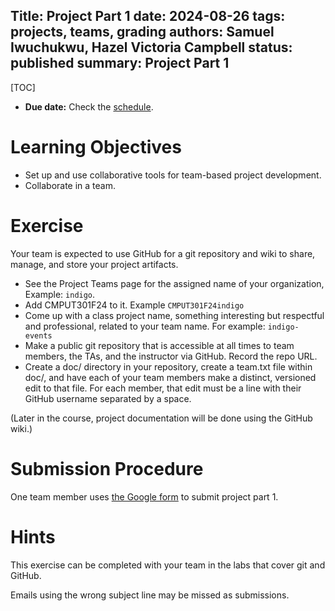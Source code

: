 Title: Project Part 1
date: 2024-08-26
tags: projects, teams, grading
authors: Samuel Iwuchukwu, Hazel Victoria Campbell
status: published
summary: Project Part 1
----

[TOC]

* **Due date:** Check the [schedule]({filename}/pages/home.md#schedule).

# Learning Objectives

* Set up and use collaborative tools for team-based project development.
* Collaborate in a team.

# Exercise

Your team is expected to use GitHub for a git repository and wiki to share, manage, and store your project artifacts.

* See the Project Teams page for the assigned name of your organization, Example: `indigo`.
* Add CMPUT301F24 to it. Example `CMPUT301F24indigo`
* Come up with a class project name, something interesting but respectful and professional, related to your team name. For example: `indigo-events`
* Make a public git repository that is accessible at all times to team members, the TAs, and the instructor via GitHub. Record the repo URL.
* Create a doc/ directory in your repository, create a team.txt file within doc/, and have each of your team members make a distinct, versioned edit to that file. For each member, that edit must be a line with their GitHub username separated by a space.

(Later in the course, project documentation will be done using the GitHub wiki.)

# **Submission Procedure**

One team member uses [the Google form]() to submit project part 1.

# **Hints**

This exercise can be completed with your team in the labs that cover git and GitHub.

Emails using the wrong subject line may be missed as submissions.

